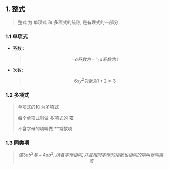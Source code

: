 

##   1. 整式

> 整式 为 单项式 和 多项式的统称, 是有理式的一部分

###  1.1 单项式

+ 系数 : 
  > $$
  > -a 系数为-1 ;  	
  > a 系数为1
  > $$
  
+ 次数:
  > $$
  > 6xy^2 次数为 1+2 = 3
  > $$

###  1.2 多项式

> 单项式的和 为多项式
>
> 每个单项式叫做  多项式的  **项**
>
> 不含字母的项叫做  **常数项 
>

###  1.3 同类项

> $$
> 像 3ab^2与-4ab^2,所含字母相同,并且相同字母的指数也相同的项叫做同类项
> $$

